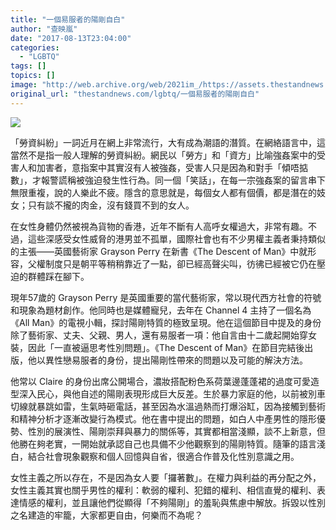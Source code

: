 ```yaml
---
title: "一個易服者的陽剛自白"
author: "查映嵐"
date: "2017-08-13T23:04:00"
categories:
  - "LGBTQ"
tags: []
topics: []
image: "http://web.archive.org/web/2021im_/https://assets.thestandnews.com/media/photos/descent20of20man_cpoVP.png"
original_url: "thestandnews.com/lgbtq/一個易服者的陽剛自白"
---
```

![](http://web.archive.org/web/2021im_/https://assets.thestandnews.com/media/photos/descent20of20man_cpoVP.png)

「勞資糾紛」一詞近月在網上非常流行，大有成為潮語的潛質。在網絡語言中，這當然不是指一般人理解的勞資糾紛。網民以「勞方」和「資方」比喻強姦案中的受害人和加害者，意指案中其實沒有人被強姦，受害人只是因為和對手「傾唔掂數」，才報警謊稱被強迫發生性行為。同一個「笑話」，在每一宗強姦案的留言串下無限重複，說的人樂此不疲。隱含的意思就是，每個女人都有個價，都是潛在的妓女；只有談不攏的肉金，沒有錢買不到的女人。

在女性身體仍然被視為貨物的香港，近年不斷有人高呼女權過大，非常有趣。不過，這些深感受女性威脅的港男並不孤單，國際社會也有不少男權主義者秉持類似的主張——英國藝術家 Grayson Perry 在新書《The Descent of Man》中就形容，父權制度只是朝平等稍稍靠近了一點，卻已經高聲尖叫，彷彿已經被它仍在壓迫的群體踩在腳下。

現年57歲的 Grayson Perry 是英國重要的當代藝術家，常以現代西方社會的符號和現象為題材創作。他同時也是媒體寵兒，去年在 Channel 4 主持了一個名為《All Man》的電視小輯，探討陽剛特質的極致呈現。他在這個節目中提及的身份除了藝術家、丈夫、父親、男人，還有易服者一項：他自言由十二歲起開始穿女裝，因此「一直被逼思考性別問題」。《The Descent of Man》在節目完結後出版，他以異性戀易服者的身份，提出陽剛性帶來的問題以及可能的解決方法。

他常以 Claire 的身份出席公開場合，濃妝搭配粉色系荷葉邊蓬蓬裙的過度可愛造型深入民心，與他自述的陽剛表現形成巨大反差。生於暴力家庭的他，以前被別車切線就暴跳如雷，生氣時砸電話，甚至因為水溫過熱而打爆浴缸，因為接觸到藝術和精神分析才逐漸改變行為模式。他在書中提出的問題，如白人中產男性的隱形優勢、性別的展演性、陽剛崇拜與暴力的關係等，其實都相當淺顯，談不上新意，但他勝在夠老實，一開始就承認自己也具備不少他觀察到的陽剛特質。隨筆的語言淺白，結合社會現象觀察和個人回憶與自省，很適合作普及化性別意識之用。

女性主義之所以存在，不是因為女人要「攞著數」。在權力與利益的再分配之外，女性主義其實也關乎男性的權利：軟弱的權利、犯錯的權利、相信直覺的權利、表達情感的權利，並且讓他們從顯得「不夠陽剛」的羞恥與焦慮中解放。拆毀以性別之名建造的牢籠，大家都更自由，何樂而不為呢？